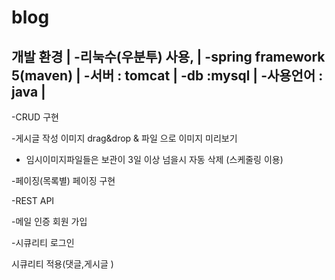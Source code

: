 # blog                    
개발 환경                       |
-리눅수(우분투) 사용,             |
-spring framework 5(maven)    |
-서버 : tomcat                 |
-db :mysql                    |
-사용언어 : java                |
-------------------------------
-CRUD 구현

-게시글 작성 이미지 drag&drop & 파일 으로 이미지 미리보기 

- 임시이미지파일들은 보관이 3일 이상 넘을시 자동 삭제 (스케줄링 이용) 

-페이징(목록별) 페이징 구현

-REST API 

-메일 인증 회원 가입 

-시큐리티 로그인 

 시큐리티 적용(댓글,게시글 )

